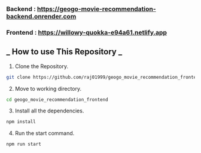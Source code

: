 ### Backend : https://geogo-movie-recommendation-backend.onrender.com

### Frontend : https://willowy-quokka-e94a61.netlify.app

## _ How to use This Repository _

1. Clone the Repository.

```bash
git clone https://github.com/raj01999/geogo_movie_recommendation_frontend.git
```

2. Move to working directory.

```bash
cd geogo_movie_recommendation_frontend
```

3. Install all the dependencies.

```bash
npm install
```

4. Run the start command.

```bash
npm run start
```
